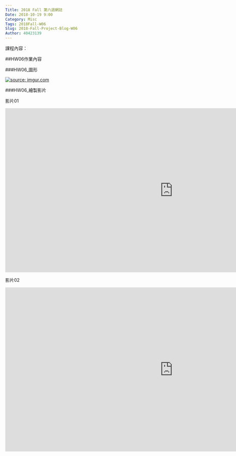 ```yaml
---
Title: 2018 Fall 第六週網誌
Date: 2018-10-19 9:00
Category: Misc
Tags: 2018Fall-W06
Slug: 2018-Fall-Project-Blog-W06
Author: 40423139
---
```



<!-- PELICAN_END_SUMMARY -->

課程內容：

##HW06作業內容

###HW06_圖形

<a href="https://imgur.com/4cKihiM"><img src="https://i.imgur.com/4cKihiM.png" title="source: imgur.com" /></a>

###HW06_繪製影片

影片01
<iframe width="1062" height="521" src="https://www.youtube.com/embed/l9HFqH3s7XA" frameborder="0" allow="accelerometer; autoplay; encrypted-media; gyroscope; picture-in-picture" allowfullscreen></iframe>

影片02
<iframe width="1062" height="521" src="https://www.youtube.com/embed/Dz3kI-QPY0Q" frameborder="0" allow="accelerometer; autoplay; encrypted-media; gyroscope; picture-in-picture" allowfullscreen></iframe>